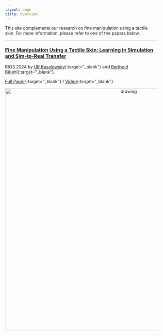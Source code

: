 ```yaml
---
layout: page
title: Overview
---
```

This site complements our research on fine manipulation using a tactile skin. 
For more information, please refer to one of the papers below.

---

### [Fine Manipulation Using a Tactile Skin: Learning in Simulation and Sim-to-Real Transfer](_pages/iros24.md)
IROS 2024 by
[Ulf Kasolowsky](https://www.linkedin.com/in/kasolowsky/){:target="_blank"} and 
[Berthold Bäuml](https://scholar.google.com/citations?user=fjvpDsEAAAAJ){:target="_blank"}.

[Full Paper](){:target="_blank"} / [Video](https://www.youtube.com/watch?v=piERixGJGBU){:target="_blank"}

<p align="center">
<img src="/skin/assets/imgs/iros24/front.png" alt="drawing" width="800"/>
</p>